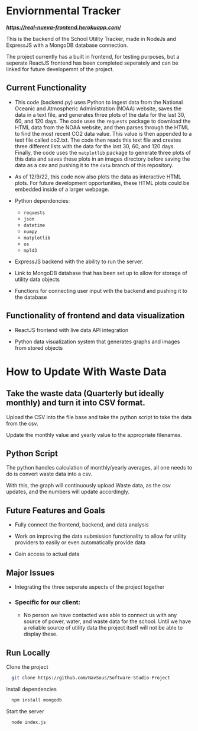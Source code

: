 
# Enviornmental Tracker

***https://real-nueva-frontend.herokuapp.com/***

This is the backend of the School Utility Tracker, made in NodeJs and ExpressJS with a MongoDB database connection.

The project currently has a built in frontend, for testing purposes, but a seperate ReactJS frontend has been completed seperately and can be linked for future developemnt of the project.





## Current Functionality

- This code (backend.py) uses Python to ingest data from the National Oceanic and Atmospheric Administration (NOAA) website, saves the data in a text file, and generates three plots of the data for the last 30, 60, and 120 days. The code uses the ```requests``` package to download the HTML data from the NOAA website, and then parses through the HTML to find the most recent CO2 data value. This value is then appended to a text file called co2.txt. The code then reads this text file and creates three different lists with the data for the last 30, 60, and 120 days. Finally, the code uses the ```matplotlib``` package to generate three plots of this data and saves these plots in an images directory before saving the data as a csv and pushing it to the ```data``` branch of this repository.

- As of 12/9/22, this code now also plots the data as interactive HTML plots. For future development opportunities, these HTML plots could be embedded inside of a larger webpage.

- Python dependencies:
   - ```requests```
   - ```json```
   - ```datetime```
   - ```numpy```
   - ```matplotlib```
   - ```os```
   - ```mpld3```

- ExpressJS backend with the ability to run the server.

- Link to MongoDB database that has been set up to allow for storage of utility data objects

- Functions for connecting user input with the backend and pushing it to the database

## Functionality of frontend and data visualization

- ReactJS frontend with live data API integration

- Python data visualization system that generates graphs and images from stored objects

# How to Update With Waste Data


## Take the waste data (Quarterly but ideally monthly) and turn it into CSV format. 

  Upload the CSV into the file base and take the python script to take the data from the csv.

  Update the monthly value and yearly value to the appropriate filenames. 

## Python Script

  The python handles calculation of monthly/yearly averages, all one needs to do is convert waste data into a csv.

With this, the graph will continuously upload Waste data, as the csv updates, and the numbers will update accordingly. 





## Future Features and Goals

- Fully connect the frontend, backend, and data analysis

- Work on improving the data submission functionality to allow for utility providers to easily or even automatically provide data

- Gain access to actual data

## Major Issues

- Integrating the three seperate aspects of the project together

- ### Specific for our client: 

    - No person we have contacted was able to connect us with any source of power, water, and waste data for the school. Until we have a reliable source of utility data the project itself will not be able to display these. 

## Run Locally

Clone the project

```bash
  git clone https://github.com/NavSous/Software-Studio-Project
```

Install dependencies

```bash
  npm install mongodb
```

Start the server

```bash
  node index.js
```

